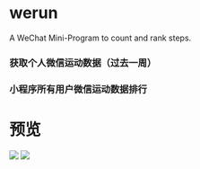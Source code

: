# werun
A WeChat Mini-Program to count and rank steps.

### 获取个人微信运动数据（过去一周）
### 小程序所有用户微信运动数据排行

# 预览
![](http://seuzl.qiniudn.com/md/1530282178950.png)
![](http://seuzl.qiniudn.com/md/1530282187303.png)
